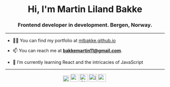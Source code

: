 <h1 align="center">Hi, I'm Martin Liland Bakke</h1>
<h3 align="center">Frontend developer in development. Bergen, Norway.</h3>
<hr>


- 👨‍💻 You can find my portfolio at [mlbakke.github.io](https://mlbakke.github.io/)

- 📫 You can reach me at **bakkemartin11@gmail.com**.


- 🌱 I’m currently learning React and the intricacies of JavaScript

<hr>

<p align="center"><img src="https://cdn.jsdelivr.net/gh/devicons/devicon/icons/bootstrap/bootstrap-original.svg" alt="bootstrap" width="20" height="20"/> <img src="https://cdn.jsdelivr.net/gh/devicons/devicon/icons/css3/css3-original-wordmark.svg" alt="css3" width="25" height="25"/> <img src="https://cdn.jsdelivr.net/gh/devicons/devicon/icons/html5/html5-original-wordmark.svg" alt="html5" width="25" height="25"/> <img src="https://cdn.jsdelivr.net/gh/devicons/devicon/icons/javascript/javascript-original.svg" alt="javascript" width="25" height="25"/> <img src="https://cdn.jsdelivr.net/gh/devicons/devicon/icons/sass/sass-original.svg" alt="sass" width="25" height="25"/> <img 
